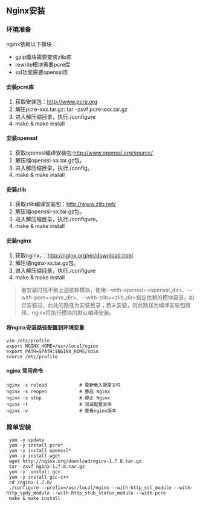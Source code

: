 ## Nginx安装

### 环境准备

nginx依赖以下模块：

- gzip模块需要安装zlib库
- rewrite模块需要pcre库
- ssl功能需要openssl库

#### 安装pcre库

1. 获取安装包：http://www.pcre.org
2. 解压pcre-xxx.tar.gz: tar -zxvf pcre-xxx.tar.gz 
3. 进入解压缩目录，执行./configure
4. make & make install

#### 安装openssl

1. 获取openssl编译安装包:http://www.openssl.org/source/
2. 解压缩openssl-xx.tar.gz包。
3. 进入解压缩目录，执行./config。
4. make & make install

#### 安装zlib

1. 获取zlib编译安装包：http://www.zlib.net/
2. 解压缩openssl-xx.tar.gz包。
3. 进入解压缩目录，执行./configure。
4. make & make install

#### 安装nginx

1. 获取nginx，：http://nginx.org/en/download.html
2. 解压缩nginx-xx.tar.gz包。
3. 进入解压缩目录，执行./configure
4. make & make install

> 若安装时找不到上述依赖模块，使用--with-openssl=<openssl_dir>、--with-pcre=<pcre_dir>、--with-zlib=<zlib_dir>指定依赖的模块目录。如已安装过，此处的路径为安装目录；若未安装，则此路径为编译安装包路径，nginx将执行模块的默认编译安装。

#### 将nginx安装路径配置到环境变量

	vim /etc/profile
	export NGINX_HOME=/usr/local/nginx
	export PATH=$PATH:$NGINX_HOME/sbin
	source /etc/profile


#### nginx 常用命令

	nginx -s reload            # 重新载入配置文件
	nginx -s reopen            # 重启 Nginx
	nginx -s stop              # 停止 Nginx
	nginx -t 				   # 测试配置文件
	nginx -v				   # 查看nginx版本



### 简单安装

	 yum -y update
	 yum -y install pcre*
	 yum -y install openssl*
	 yum -y install wget
	 wget http://nginx.org/download/nginx-1.7.8.tar.gz
	 tar -zxvf nginx-1.7.8.tar.gz
	 yum -y  install gcc
	 yum -y install gcc-c++
	 cd /nginx-1.7.8/
	 ./configure --prefix=/usr/local/nginx --with-http_ssl_module --with-http_spdy_module --with-http_stub_status_module --with-pcre
	 make & make install




















































































